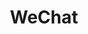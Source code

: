 ---
blog: http://blog.wechat.com/
facebook: https://www.facebook.com/wechatapp
github: https://github.com/tencent-wechat
guide: https://wechat.design/
logohandle: wechat
sort: wechat
tags:
- messaging
title: WeChat
twitter: wechatapp
website: https://www.wechat.com/en/
wikipedia: https://en.wikipedia.org/wiki/WeChat
---